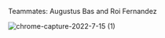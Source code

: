 Teammates: Augustus Bas and Roi Fernandez

![chrome-capture-2022-7-15 (1)](https://user-images.githubusercontent.com/62809478/184563179-fd3ad2c1-76cf-4b25-94bf-917d0a420393.gif)
